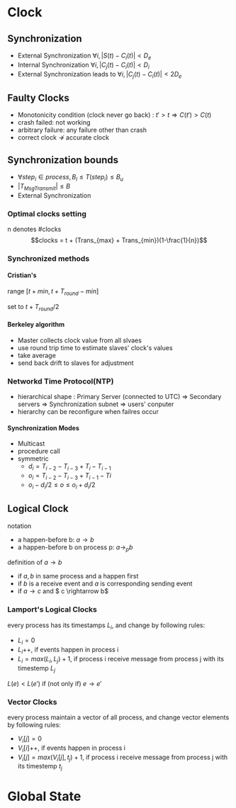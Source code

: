 # Clock
## Synchronization
* External Synchronization $\forall i, |S(t)-C_i(t)| \lt D_e$
* Internal Synchronization $\forall i, |C_j(t)-C_i(t)| \lt D_i$
* External Synchronization leads to $\forall i, |C_j(t)-C_i(t)| \lt 2D_e$

## Faulty Clocks
* Monotonicity condition (clock never go back) : $t'>t \Rightarrow C(t') \gt C(t)$
* crash failed: not working
* arbitrary failure: any failure other than crash
* correct clock $\nrightarrow$ accurate clock

## Synchronization bounds
* $\forall step_i \in process, B_l \le T(step_i) \le B_u$
* $|T_{MsgTransmit} | \le B$
* External Synchronization

### Optimal clocks setting
n denotes #clocks 
$$clocks = t + (Trans_{max} + Trans_{min})(1-\frac{1}{n})$$

### Synchronized methods
#### Cristian's
range $[t+min, t+T_{round}-min]$

set to $t+T_{round}/2$

#### Berkeley algorithm
* Master collects clock value from all slvaes
* use round trip time to estimate slaves' clock's values
* take average
* send back drift to slaves for adjustment

### Networkd Time Protocol(NTP)
* hierarchical shape : Primary Server (connected to UTC) => Secondary servers => Synchronization subnet => users' conputer
* hierarchy can be reconfigure when failres occur

#### Synchronization Modes
* Multicast
* procedure call
* symmetric
    * $d_i = T_{i-2} - T_{i-3} + T_{i} - T_{i-1}$
    * $o_i = T_{i-2} - T_{i-3} + T_{i-1} - T{i}$
    * $o_i-d_i/2\leq o \leq o_i+d_i/2$ 

## Logical Clock
notation
* a happen-before b: $a \rightarrow b$
* a happen-before b on process p: $a \rightarrow_p b$

definition of $a\rightarrow b$
* if $a,b$ in same process and a happen first
* if $b$ is a receive event and $a$ is corresponding sending event
* if $a \rightarrow c$ and $ c \rightarrow b$

### Lamport's Logical Clocks
every process has its timestamps $L_i$, and change by following rules:
* $L_i = 0$
* $L_i$++, if events happen in process i
* $L_i = max(L_i, L_j) + 1$, if process i receive message from process j with its timestemp $L_j$

$L(e) \lt L(e')$ if (not only if) $e\rightarrow e'$ 

### Vector Clocks
every process maintain a vector of all process, and change vector elements by following rules:
* $V_i[j] = 0$
* $V_i[i]$++, if events happen in process i
* $V_i[j] = max(V_i[j], t_j) + 1$, if process i receive message from process j with its timestemp $t_j$

# Global State